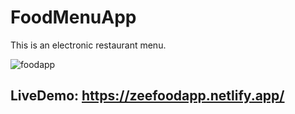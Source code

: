 # FoodMenuApp
This is an electronic restaurant menu.

![foodapp](https://user-images.githubusercontent.com/69719511/119833396-836cd480-bf18-11eb-93df-ad638b18033d.PNG)

## LiveDemo: https://zeefoodapp.netlify.app/




